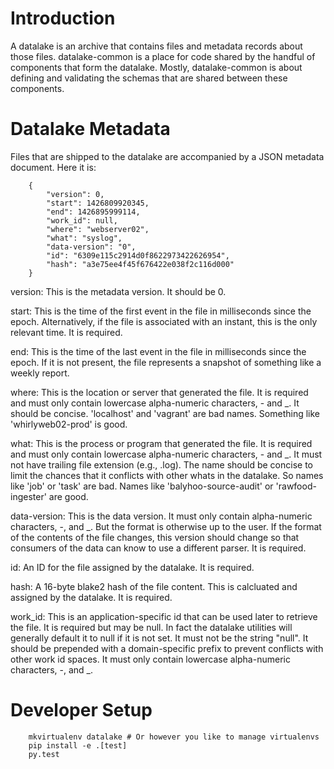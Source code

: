 Introduction
============

A datalake is an archive that contains files and metadata records about those
files. datalake-common is a place for code shared by the handful of components
that form the datalake. Mostly, datalake-common is about defining and
validating the schemas that are shared between these components.

Datalake Metadata
=================

Files that are shipped to the datalake are accompanied by a JSON metadata
document. Here it is:

        {
            "version": 0,
            "start": 1426809920345,
            "end": 1426895999114,
            "work_id": null,
            "where": "webserver02",
            "what": "syslog",
            "data-version": "0",
            "id": "6309e115c2914d0f8622973422626954",
            "hash": "a3e75ee4f45f676422e038f2c116d000"
        }

version: This is the metadata version. It should be 0.

start: This is the time of the first event in the file in milliseconds since
the epoch. Alternatively, if the file is associated with an instant, this is
the only relevant time. It is required.

end: This is the time of the last event in the file in milliseconds since the
epoch. If it is not present, the file represents a snapshot of something like a
weekly report.

where: This is the location or server that generated the file. It is required
and must only contain lowercase alpha-numeric characters, - and _. It should be
concise. 'localhost' and 'vagrant' are bad names. Something like
'whirlyweb02-prod' is good.

what: This is the process or program that generated the file. It is required
and must only contain lowercase alpha-numeric characters, - and _. It must not
have trailing file extension (e.g., .log). The name should be concise to limit
the chances that it conflicts with other whats in the datalake. So names like
'job' or 'task' are bad. Names like 'balyhoo-source-audit' or
'rawfood-ingester' are good.

data-version: This is the data version. It must only contain alpha-numeric
characters, -, and _. But the format is otherwise up to the user. If the format
of the contents of the file changes, this version should change so that
consumers of the data can know to use a different parser. It is required.

id: An ID for the file assigned by the datalake. It is required.

hash: A 16-byte blake2 hash of the file content. This is calcluated and
assigned by the datalake. It is required.

work_id: This is an application-specific id that can be used later to retrieve
the file. It is required but may be null. In fact the datalake utilities will
generally default it to null if it is not set. It must not be the string
"null". It should be prepended with a domain-specific prefix to prevent
conflicts with other work id spaces. It must only contain lowercase
alpha-numeric characters, -, and _.

Developer Setup
===============

        mkvirtualenv datalake # Or however you like to manage virtualenvs
        pip install -e .[test]
        py.test
